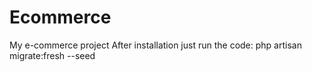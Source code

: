 # Ecommerce
My e-commerce project
After installation just run the code:
php artisan migrate:fresh --seed
